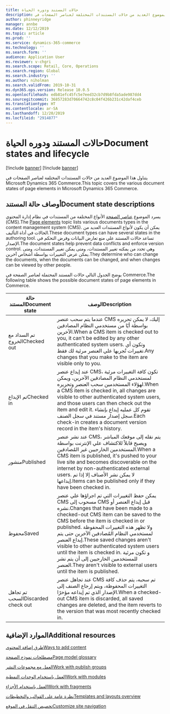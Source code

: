 ```yaml
---
title: حالات المستند ودوره الحياة
description: يتناول هذا الموضوع العديد من حالات المستندات المختلفة لعناصر الصفحات في Microsoft Dynamics 365 Commerce.
author: phinneyridge
manager: annbe
ms.date: 12/12/2019
ms.topic: article
ms.prod: ''
ms.service: dynamics-365-commerce
ms.technology: ''
ms.search.form: ''
audience: Application User
ms.reviewer: v-chgri
ms.search.scope: Retail, Core, Operations
ms.search.region: Global
ms.search.industry: ''
ms.author: niholman
ms.search.validFrom: 2019-10-31
ms.dyn365.ops.version: Release 10.0.5
ms.openlocfilehash: edb81efc45fc5e7eed32cb7d9b8fda5ade987dd4
ms.sourcegitcommit: 36857283d70664742c8c04f426b231c42daf4ceb
ms.translationtype: HT
ms.contentlocale: ar-SA
ms.lasthandoff: 12/20/2019
ms.locfileid: "2914877"
---
```

# <a name="document-states-and-lifecycle"></a><span data-ttu-id="a1770-103">حالات المستند ودوره الحياة</span><span class="sxs-lookup"><span data-stu-id="a1770-103">Document states and lifecycle</span></span>

[!include [banner](includes/preview-banner.md)]
[!include [banner](includes/banner.md)]

<span data-ttu-id="a1770-104">يتناول هذا الموضوع العديد من حالات المستندات المختلفة لعناصر الصفحات في Microsoft Dynamics 365 Commerce.</span><span class="sxs-lookup"><span data-stu-id="a1770-104">This topic covers the various document states of page elements in Microsoft Dynamics 365 Commerce.</span></span>

## <a name="document-state-descriptions"></a><span data-ttu-id="a1770-105">أوصاف حالة المستند</span><span class="sxs-lookup"><span data-stu-id="a1770-105">Document state descriptions</span></span>

<span data-ttu-id="a1770-106">يسرد الموضوع [عناصر الصفحة](page-elements-overview.md) الأنواع المختلفة من المستندات في نظام إدارة المحتوي (CMS).</span><span class="sxs-lookup"><span data-stu-id="a1770-106">The [Page elements](page-elements-overview.md) topic lists various documents types in the content management system (CMS).</span></span> <span data-ttu-id="a1770-107">يمكن أن يكون لأنواع المستندات العديد من الحالات في أداة التأليف.</span><span class="sxs-lookup"><span data-stu-id="a1770-107">These document types can have several states in the authoring tool.</span></span> <span data-ttu-id="a1770-108">تساعد حالات المستند علي منع تعارض البيانات وفرض التحكم في الإصدار.</span><span class="sxs-lookup"><span data-stu-id="a1770-108">The document states help prevent data conflicts and enforce version control.</span></span> <span data-ttu-id="a1770-109">وهي تحدد من يمكنه تغيير المستندات، ومتى يمكن تغيير المستندات، ومتى يمكن عرض التغييرات بواسطة أشخاص آخرين.</span><span class="sxs-lookup"><span data-stu-id="a1770-109">They determine who can change the documents, when the documents can be changed, and when changes can be viewed by other people.</span></span>

<span data-ttu-id="a1770-110">يوضح الجدول التالي حالات المستند المحتملة لعناصر الصفحة في Commerce.</span><span class="sxs-lookup"><span data-stu-id="a1770-110">The following table shows the possible document states of page elements in Commerce.</span></span>

| <span data-ttu-id="a1770-111">حالة المستند</span><span class="sxs-lookup"><span data-stu-id="a1770-111">Document state</span></span> | <span data-ttu-id="a1770-112">‏‏الوصف</span><span class="sxs-lookup"><span data-stu-id="a1770-112">Description</span></span> |
|---|---|
| <span data-ttu-id="a1770-113">تم السداد مع الخروج</span><span class="sxs-lookup"><span data-stu-id="a1770-113">Checked out</span></span> | <span data-ttu-id="a1770-114">عندما يتم سحب عنصر CMS إليك، لا يمكن تحريره بواسطة أيًا من مستخدمي النظام المصادقين الآخرين.</span><span class="sxs-lookup"><span data-stu-id="a1770-114">When a CMS item is checked out to you, it can't be edited by any other authenticated system users.</span></span> <span data-ttu-id="a1770-115">وتكون أي تغييرات تُجريها علي العنصر مرئية لك فقط.</span><span class="sxs-lookup"><span data-stu-id="a1770-115">Any changes that you make to the item are visible only to you.</span></span> |
| <span data-ttu-id="a1770-116">تم الإيداع</span><span class="sxs-lookup"><span data-stu-id="a1770-116">Checked in</span></span> | <span data-ttu-id="a1770-117">عند إيداع عنصر CMS، تكون كافة التغييرات مرئية لمستخدمي النظام المصادقين الآخرين، ويمكن لهؤلاء المستخدمين سحب العنصر وتحريره.</span><span class="sxs-lookup"><span data-stu-id="a1770-117">When a CMS item is checked in, all changes are visible to other authenticated system users, and those users can then check out the item and edit it.</span></span> <span data-ttu-id="a1770-118">تقوم كل عمليه إيداع بإنشاء سجل إصدار مستند في سجل الصنف.</span><span class="sxs-lookup"><span data-stu-id="a1770-118">Each check-in creates a document version record in the item's history.</span></span> |
| <span data-ttu-id="a1770-119">منشور</span><span class="sxs-lookup"><span data-stu-id="a1770-119">Published</span></span> | <span data-ttu-id="a1770-120">عند نشر عنصر CMS، يتم نقله إلى موقعك المباشر ويصبح قابلاً للاكتشاف علي الإنترنت بواسطة المستخدمين الخارجيين غير المُصادقين.</span><span class="sxs-lookup"><span data-stu-id="a1770-120">When a CMS item is published, it's pushed to your live site and becomes discoverable on the internet by non-authenticated external users.</span></span> <span data-ttu-id="a1770-121">لا يمكن نشر الأصناف إلا إذا تم إيداعها.</span><span class="sxs-lookup"><span data-stu-id="a1770-121">Items can be published only if they have been checked in.</span></span> |
| <span data-ttu-id="a1770-122">محفوظ</span><span class="sxs-lookup"><span data-stu-id="a1770-122">Saved</span></span> | <span data-ttu-id="a1770-123">يمكن حفظ التغييرات التي تم اجراؤها علي عنصر CMS مسحوب إلى CMS قبل إيداع العنصر أو نشره.</span><span class="sxs-lookup"><span data-stu-id="a1770-123">Changes that have been made to a checked-out CMS item can be saved to the CMS before the item is checked in or published.</span></span> <span data-ttu-id="a1770-124">ولا تظهر هذه التغييرات المحفوظة لمستخدمي النظام المُصادقين الآخرين حتى يتم إيداع العنصر.</span><span class="sxs-lookup"><span data-stu-id="a1770-124">These saved changes aren't visible to other authenticated system users until the item is checked in.</span></span> <span data-ttu-id="a1770-125">و تكون مرئية للمستخدمين الخارجيين إلى أن يتم نشر العنصر.</span><span class="sxs-lookup"><span data-stu-id="a1770-125">They aren't visible to external users until the item is published.</span></span> |
| <span data-ttu-id="a1770-126">تم تجاهل السحب</span><span class="sxs-lookup"><span data-stu-id="a1770-126">Discarded check out</span></span> | <span data-ttu-id="a1770-127">عند تجاهل عنصر CMS تم سحبه، يتم حذف كافة التغييرات المحفوظة، ويتم إرجاع الصنف إلى الإصدار الذي تم إيداعه مؤخرًا.</span><span class="sxs-lookup"><span data-stu-id="a1770-127">When a checked-out CMS item is discarded, all saved changes are deleted, and the item reverts to the version that was most recently checked in.</span></span> |

## <a name="additional-resources"></a><span data-ttu-id="a1770-128">الموارد الإضافية</span><span class="sxs-lookup"><span data-stu-id="a1770-128">Additional resources</span></span>

[<span data-ttu-id="a1770-129">طرق إضافة المحتوى</span><span class="sxs-lookup"><span data-stu-id="a1770-129">Ways to add content</span></span>](add-manage-content.md)

[<span data-ttu-id="a1770-130">مصطلحات نموذج الصفحة</span><span class="sxs-lookup"><span data-stu-id="a1770-130">Page model glossary</span></span>](page-elements-overview.md)

[<span data-ttu-id="a1770-131">العمل مع مجموعات النشر</span><span class="sxs-lookup"><span data-stu-id="a1770-131">Work with publish groups</span></span>](publish-groups.md)

[<span data-ttu-id="a1770-132">العمل باستخدام الوحدات النمطية</span><span class="sxs-lookup"><span data-stu-id="a1770-132">Work with modules</span></span>](work-with-modules.md)

[<span data-ttu-id="a1770-133">العمل باستخدام الأجزاء</span><span class="sxs-lookup"><span data-stu-id="a1770-133">Work with fragments</span></span>](work-with-fragments.md)

[<span data-ttu-id="a1770-134">نظرة عامة على القوالب والتخطيطات</span><span class="sxs-lookup"><span data-stu-id="a1770-134">Templates and layouts overview</span></span>](templates-layouts-overview.md)

[<span data-ttu-id="a1770-135">تخصيص التنقل في الموقع</span><span class="sxs-lookup"><span data-stu-id="a1770-135">Customize site navigation</span></span>](customize-site-navigation.md)
